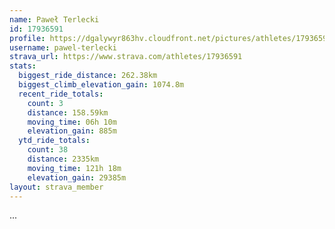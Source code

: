 ```yaml
---
name: Paweł Terlecki
id: 17936591
profile: https://dgalywyr863hv.cloudfront.net/pictures/athletes/17936591/5577025/4/large.jpg
username: pawel-terlecki
strava_url: https://www.strava.com/athletes/17936591
stats:
  biggest_ride_distance: 262.38km
  biggest_climb_elevation_gain: 1074.8m
  recent_ride_totals:
    count: 3
    distance: 158.59km
    moving_time: 06h 10m
    elevation_gain: 885m
  ytd_ride_totals:
    count: 38
    distance: 2335km
    moving_time: 121h 18m
    elevation_gain: 29385m
layout: strava_member
--- 
```

...
